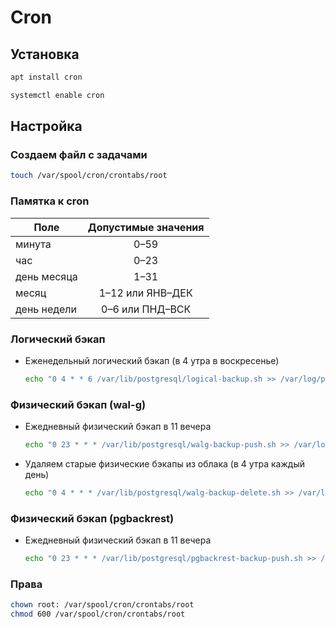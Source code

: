# Cron

## Установка

```bash
apt install cron

systemctl enable cron
```

## Настройка

### Создаем файл с задачами

```bash
touch /var/spool/cron/crontabs/root
```

### Памятка к cron

| Поле        | Допустимые значения |
| ----------- | :-----------------: |
| минута      | 0–59                |
| час         | 0–23                |
| день месяца | 1–31                |
| месяц       | 1–12 или ЯНВ–ДЕК    |
| день недели | 0–6 или ПНД–ВСК     |

### Логический бэкап

* Еженедельный логический бэкап (в 4 утра в воскресенье)
  ```bash
  echo "0 4 * * 6 /var/lib/postgresql/logical-backup.sh >> /var/log/postgresql/cron.log 2>&1" >> /var/spool/cron/crontabs/root
  ```

### Физический бэкап (wal-g)

* Ежедневный физический бэкап в 11 вечера
  ```bash
  echo "0 23 * * * /var/lib/postgresql/walg-backup-push.sh >> /var/log/postgresql/cron.log 2>&1" >> /var/spool/cron/crontabs/root
  ```
* Удаляем старые физические бэкапы из облака (в 4 утра каждый день)
  ```bash
  echo "0 4 * * * /var/lib/postgresql/walg-backup-delete.sh >> /var/log/postgresql/cron.log 2>&1" >> /var/spool/cron/crontabs/root
  ```

### Физический бэкап (pgbackrest)

* Ежедневный физический бэкап в 11 вечера
  ```bash
  echo "0 23 * * * /var/lib/postgresql/pgbackrest-backup-push.sh >> /var/log/postgresql/cron.log 2>&1" >> /var/spool/cron/crontabs/root
  ```

### Права

```bash
chown root: /var/spool/cron/crontabs/root
chmod 600 /var/spool/cron/crontabs/root
```
